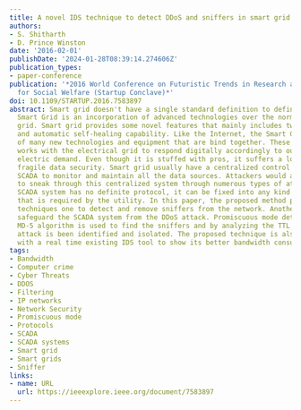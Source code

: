 ```yaml
---
title: A novel IDS technique to detect DDoS and sniffers in smart grid
authors:
- S. Shitharth
- D. Prince Winston
date: '2016-02-01'
publishDate: '2024-01-28T08:39:14.274606Z'
publication_types:
- paper-conference
publication: '*2016 World Conference on Futuristic Trends in Research and Innovation
  for Social Welfare (Startup Conclave)*'
doi: 10.1109/STARTUP.2016.7583897
abstract: Smart grid doesn't have a single standard definition to define it. Commonly,
  Smart Grid is an incorporation of advanced technologies over the normal electrical
  grid. Smart grid provides some novel features that mainly includes two way communication
  and automatic self-healing capability. Like the Internet, the Smart Grid consists
  of many new technologies and equipment that are bind together. These technologies
  works with the electrical grid to respond digitally accordingly to our quickly changing
  electric demand. Even though it is stuffed with pros, it suffers a lot due to its
  fragile data security. Smart grid usually have a centralized control system called
  SCADA to monitor and maintain all the data sources. Attackers would always tend
  to sneak through this centralized system through numerous types of attacks. Since
  SCADA system has no definite protocol, it can be fixed into any kind of protocol
  that is required by the utility. In this paper, the proposed method provides two
  techniques one to detect and remove sniffers from the network. Another one is to
  safeguard the SCADA system from the DDoS attack. Promiscuous mode detection and
  MD-5 algorithm is used to find the sniffers and by analyzing the TTL values, DDoS
  attack is been identified and isolated. The proposed technique is also compared
  with a real time existing IDS tool to show its better bandwidth consumption.
tags:
- Bandwidth
- Computer crime
- Cyber Threats
- DDOS
- Filtering
- IP networks
- Network Security
- Promiscuous mode
- Protocols
- SCADA
- SCADA systems
- Smart grid
- Smart grids
- Sniffer
links:
- name: URL
  url: https://ieeexplore.ieee.org/document/7583897
---
```

